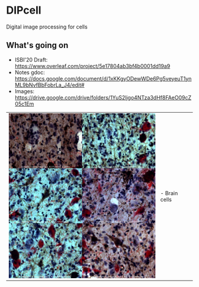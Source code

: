 DIPcell
=======

Digital image processing for cells

What's going on
---------------

-	ISBI'20 Draft: https://www.overleaf.com/project/5e17804ab3bf4b0001dd19a9
-	Notes gdoc: https://docs.google.com/document/d/1xKKgyODewWDe6Pg5veyeuT1ynML9bNvfBbFobrLa_J4/edit#
-	Images: https://drive.google.com/drive/folders/1YuS2ljgo4NTza3dHf8FAeO09cZ05c1Em

<table border="0">
 <tr>
    <td><img src="data_output/Montage.png" width="400">
    </td>
    <td>
     <p>
      - Brain cells
      </td>
 </tr>
</table>
